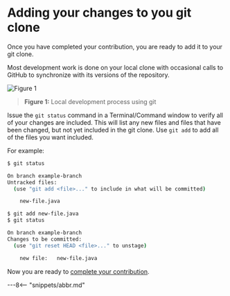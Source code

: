 <!-- SPDX-License-Identifier: CC-BY-4.0 -->
<!-- Copyright Contributors to the ODPi Egeria project 2020. -->

# Adding your changes to you git clone

Once you have completed your contribution, you are ready to add it to your git clone.

Most development work is done on your local clone with occasional calls to GitHub to
synchronize with its versions of the repository.

![Figure 1](../../../developer-resources/tools/git-development.png)
> **Figure 1:** Local development process using git

Issue the `git status` command in a Terminal/Command window to verify all of your changes are
included.  This will list any new files and files that have been changed, but not yet included
in the git clone.  Use `git add` to add all of the files you want included.

For example:

```bash
$ git status

On branch example-branch
Untracked files:
  (use "git add <file>..." to include in what will be committed)

	new-file.java

$ git add new-file.java
$ git status

On branch example-branch
Changes to be committed:
  (use "git reset HEAD <file>..." to unstage)

	new file:   new-file.java
```

Now you are ready to [complete your contribution](task-git-pull-push-pr.md).

---8<-- "snippets/abbr.md"
